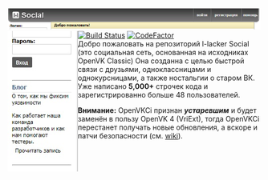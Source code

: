 ![header](readme/header.jpeg)\
<img align="left" src="readme/menu.jpeg" alt="Меню" />
[![Build Status](https://semaphoreci.com/api/v1/l-lsoc/social/branches/master/badge.svg)](https://semaphoreci.com/l-lsoc/social)
[![CodeFactor](https://www.codefactor.io/repository/github/l-lsoc/social/badge)](https://www.codefactor.io/repository/github/l-lsoc/social)\
Добро пожаловать на репозиторий l-lacker Social (это социальная сеть, основанная на исходниках OpenVK Classic)
Она созданна с целью быстрой связи с друзьями, одноклассницами и однокурсницами, а также ностальгии о старом ВК.\
Уже написано **5,000+** строчек кода и зарегистрированно больше 48 пользователей.

**Внимание:** OpenVKCi признан ***устаревшим*** и будет заменён в пользу OpenVK 4 (VriExt), тогда OpenVKCi перестанет получать новые обновления, а вскоре и патчи безопасности (см. [wiki](https://github.com/l-lsoc/social/wiki/%D0%94%D0%B0%D1%82%D1%8B-%D0%BE%D0%BA%D0%BE%D0%BD%D1%87%D0%B0%D0%BD%D0%B8%D1%8F-%D0%BF%D0%BE%D0%B4%D0%B4%D0%B5%D1%80%D0%B6%D0%BA%D0%B8 "Даты окончания поддержки и информация по миграции")).
